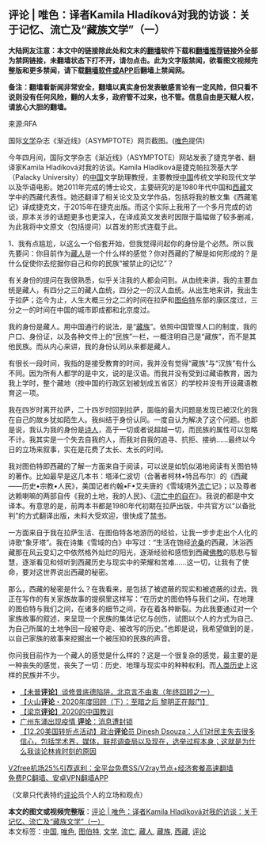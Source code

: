  <h2>评论 | 唯色：译者Kamila Hladíková对我的访谈：关于记忆、流亡及“藏族文学”（一）</h2> <p class="notice"><b>大陆网友注意：本文中的链接除此处和文末的<a href="https://github.com/bannedbook/fanqiang" >翻墙</a>软件下载和<a href="https://github.com/killgcd/justmysocks/blob/master/README.md">翻墙推荐</a>链接外全部为禁网链接，未翻墙状态下打不开，请勿点击。此为文字版禁闻，欲看图文视频完整版和更多禁闻，请下载<a href="https://github.com/bannedbook/fanqiang">翻墙软件或APP</a>后翻墙上禁闻网。</p><p>备注：翻墙看新闻非常安全，翻墙以真实身份发表敏感言论有一定风险，但只看不说则没有任何风险，翻的人太多，政府管不过来，也不管。信息自由是天赋人权，请放心大胆的翻墙。</b></p>  <div class="entry"> <p>来源:RFA</p> <p>国际<a href="https://www.bannedbook.org/bnews/tag/%E6%96%87%E5%AD%A6/" class="st_tag internal_tag" rel="tag" title="标签 文学 下的日志">文学</a>杂志《渐近线》（ASYMPTOTE）网页截图。(<a href="https://www.bannedbook.org/bnews/tag/%E5%94%AF%E8%89%B2/" class="st_tag internal_tag" rel="tag" title="标签 唯色 下的日志">唯色</a>提供)             </p> <p>今年四月间，国际文学杂志《渐近线》（ASYMPTOTE）网站发表了捷克学者、翻译家Kamila Hladíková对我的访谈。Kamila Hladíková是捷克帕拉茨基大学（Palacky University）的<span class='wp_keywordlink_affiliate'><a href="https://www.bannedbook.org/" title="中国" target="_blank">中国</a></span>文学助理教授，主要教授<a href="https://www.bannedbook.org/bnews/tag/%E4%B8%AD%E5%9B%BD/" class="st_tag internal_tag" rel="tag" title="标签 中国 下的日志">中国</a>传统文学和现代文学以及华语电影。她2011年完成的博士论文，主要研究的是1980年代中国和<a href="https://www.bannedbook.org/bnews/tag/%e8%a5%bf%e8%97%8f/" class="st_tag internal_tag" rel="tag" title="标签 西藏 下的日志">西藏</a>文学中的西藏代表性。她还翻译了相关论文及文学作品，包括将我的散文集《西藏笔记》译成捷克文，于2015年在捷克出版。而这个实际上我用了一个多月完成的访谈，原本关涉的话题更多也更深入，在译成英文发表时因限于篇幅做了较多删减，为此我将中文原文（包括提问）以首发的形式连载于此。</p>  <p>1、我有点尴尬，以这么一个俗套开始，但我觉得问起你的身份是个必然。所以我先要问：你目前作为<a href="https://www.bannedbook.org/bnews/tag/%e8%97%8f%e4%ba%ba/" class="st_tag internal_tag" rel="tag" title="标签 藏人 下的日志">藏人</a>是一个什么样的感觉？你对西藏的了解是如何形成的？是什么促使你去挖掘你自己和你的民族“被禁止的记忆”？</p> <p>有关身份的提问在我很熟悉，似乎关注我的人都会问到。从血统来讲，我的主要血统是藏人，有四分之三的藏人血统，四分之一的汉人血统。从出生地来讲，我出生于拉萨；迄今为止，人生大概三分之二的时间在拉萨和<a href="https://www.bannedbook.org/bnews/tag/%e5%9b%be%e4%bc%af%e7%89%b9/" class="st_tag internal_tag" rel="tag" title="标签 图伯特 下的日志">图伯特</a>东部的康区度过，三分之一的时间在中国的城市即成都和北京度过。</p> <p>我的身份是藏人。用中国通行的说法，是“<a href="https://www.bannedbook.org/bnews/tag/%e8%97%8f%e6%97%8f/" class="st_tag internal_tag" rel="tag" title="标签 藏族 下的日志">藏族</a>”。依照中国管理人口的制度，我的户口、身份证，以及各种文件上的“民族”一栏，一概注明自己是“藏族”，而不是其他民族。而从内心来讲，我的身份认同从来都是藏人。</p>  <p>有很长一段时间，我指的是接受教育的时间，我并没有觉得“藏族”与“汉族”有什么不同。因为所有人都学的是中文，说的是汉语。而我并没有受到过藏语教育，因为我上学时，整个藏地（按中国的行政区划被划成五省区）的学校并没有开设藏语教育这一项。</p> <p>我在四岁时离开拉萨，二十四岁时回到拉萨，面临的最大问题是发现已被汉化的我在自己的故乡犹如陌生人。我纠结于身份认同。一度自认为解决了这个问题。也即是说，我认为我的身份是<span class='wp_keywordlink'><a href="https://www.bannedbook.org/forum11/topic295.html" title="禁片：诗人的悲歌" target="_blank">诗人</a></span>，高于一切或者说超越一切，而民族的属性可以忽略不计。我其实是一个失去自我的人，而我对自我的追寻、抗拒、接纳……最终以今日的立场来叙事，实在是花费了太长、太长的时间。</p> <p>我对图伯特即西藏的了解一方面来自于阅读，可以说是如饥似渴地阅读有关图伯特的著作。比如最早是这几本书：塔泽仁波切（合著者柯林•特吕布尔）的《西藏——历史•宗教•人民》，美国记者约翰•F•艾夫唐的《雪域境外<a href="https://www.bannedbook.org/bnews/tag/%E6%B5%81%E4%BA%A1/" class="st_tag internal_tag" rel="tag" title="标签 流亡 下的日志">流亡</a>记》；以及尊者达赖喇嘛的两部自传《我的土地，我的人民》、《<span class='wp_keywordlink'><a href="https://www.bannedbook.org/forum2/topic225.html" title="流亡中的自在——达赖喇嘛自传" target="_blank">流亡中的自在</a></span>》。我说的都是中文译本。有意思的是，前两本书都是1980年代初期在拉萨出版，中共官方以“以备批判”的方式翻译出版，未料大受欢迎，很快成了<span class='wp_keywordlink_affiliate'><a href="https://www.bannedbook.org/bbook.php" title="禁书" target="_blank">禁书</a></span>。</p>  <p>一方面来自于我在拉萨生活、在图伯特各地游历的经验，让我一步步走出个人化的诗歌“象牙塔”。我在诗集《雪域的白》中写过：“生活在饱经<span class='wp_keywordlink'><a href="https://www.bannedbook.org/forum2/topic1578.html" title="晓剑《沧桑》" target="_blank">沧桑</a></span>的西藏，沐浴西藏那在风云变幻之中依然格外灿烂的阳光，逐渐经验和感悟到西藏<span class='wp_keywordlink'><a href="https://www.qi-gong.me/buddhism/" title="佛教" target="_blank">佛教</a></span>的慈悲与智慧，逐渐看见和倾听到西藏历史与现实中的荣耀和苦难……这一切，让我有了使命，要对这世界说出西藏的秘密。</p> <p>那么，西藏的秘密是什么？在我看来，是包括了被遮蔽的现实和被遮蔽的过去。我正在写作的有关家族故事的提纲里这样写：“在历史的图伯特与我们之间，在地理的图伯特与我们之间，在诸多的细节之间，存在着各种断裂。为此我要通过对一个家族故事的叙述，来呈现一个民族的集体记忆与创伤，试图以个人的方式为自己、为自己所属的土地争回一段被夺走、被改写的历史。”也即是说，我希望做到的是，以自己家族的故事来挖掘出一个被压抑的民族的声音。</p> <p>你问我目前作为一个藏人的感觉是什么样的？这是一个很复杂的感觉，最主要的是一种丧失的感觉，丧失了一切：历史、地理与现实中的种种权利。而<span class='wp_keywordlink'><a href="https://www.bannedbook.org/forum3/topic1750.html" title="考古学禁区-被掩藏的人类历史" target="_blank">人类历史</a></span>上这样的民族并不少。</p>  <ul class='op-related-articles' title='相关阅读'> <li><a href='https://www.bannedbook.org/bnews/comments/20201223/1453598.html' target='_blank'>【未普<b>评论</b>】谈修昔底德陷阱，北京言不由衷（年终回顾之一）</a></li> <li><a href='https://www.bannedbook.org/bnews/comments/20201223/1453597.html' target='_blank'>【火山<b>评论</b>・2020年度回顾（下）：至暗之后 黎明正在敲门】</a></li> <li><a href='https://www.bannedbook.org/bnews/comments/20201223/1453573.html' target='_blank'>【梁京<b>评论</b>】2020的中国教训</a></li> <li><a href='https://www.bannedbook.org/bnews/taiwannews/20201223/1453349.html' target='_blank'>广州东涌出现疫情 <b>评论</b>：消息遭封锁</a></li> <li><a href='https://www.bannedbook.org/bnews/bannedvideo/20201223/1453228.html' target='_blank'>【12.20美国转折点活动】政治<b>评论</b>员 Dinesh Dsouza：人们对民主失去很多信心，包括学术界，媒体，联邦调查局以及现在，选举过程本身；这就是为什么我谈论林肯时刻的原因</a></li> </ul> <p class="texttj"> <a href="https://www.bannedbook.org/forum23/topic22702.html" target="_blank">V2free机场25%引荐返利：全平台免费SS/V2ray节点+经济套餐高速翻墙</a><br/> <a href="https://github.com/bannedbook/fanqiang/wiki/%E7%A6%81%E9%97%BB%E7%BD%91%E5%AE%89%E5%8D%93%E7%BF%BB%E5%A2%99%E6%96%B0%E9%97%BBAPP" target="_blank">免费PC翻墙、安卓VPN翻墙APP</a></p><p>（文章只代表特约<span class='wp_keywordlink_affiliate'><a href="https://www.bannedbook.org/bnews/comments/" title="新闻评论" target="_blank">评论</a></span>员个人的立场和观点）</p><a name='sharetosocial'></a>       <div><b>本文的图文或视频完整版</b>：<a href='https://www.bannedbook.org/bnews/comments/20201224/1453735.html'>评论 | 唯色：译者Kamila Hladíková对我的访谈：关于记忆、流亡及“藏族文学”（一）</a></div>  </div><!--END ENTRY--> <div class="postfooter"> <div>本文标签：<a href="https://www.bannedbook.org/bnews/tag/%E4%B8%AD%E5%9B%BD/" rel="tag">中国</a>, <a href="https://www.bannedbook.org/bnews/tag/%E5%94%AF%E8%89%B2/" rel="tag">唯色</a>, <a href="https://www.bannedbook.org/bnews/tag/%e5%9b%be%e4%bc%af%e7%89%b9/" rel="tag">图伯特</a>, <a href="https://www.bannedbook.org/bnews/tag/%E6%96%87%E5%AD%A6/" rel="tag">文学</a>, <a href="https://www.bannedbook.org/bnews/tag/%E6%B5%81%E4%BA%A1/" rel="tag">流亡</a>, <a href="https://www.bannedbook.org/bnews/tag/%e8%97%8f%e4%ba%ba/" rel="tag">藏人</a>, <a href="https://www.bannedbook.org/bnews/tag/%e8%97%8f%e6%97%8f/" rel="tag">藏族</a>, <a href="https://www.bannedbook.org/bnews/tag/%e8%a5%bf%e8%97%8f/" rel="tag">西藏</a>, <a href="https://www.bannedbook.org/bnews/tag/%E8%AF%84%E8%AE%BA/" rel="tag">评论</a></div>  </div><!--END POSTFOOTER--> 